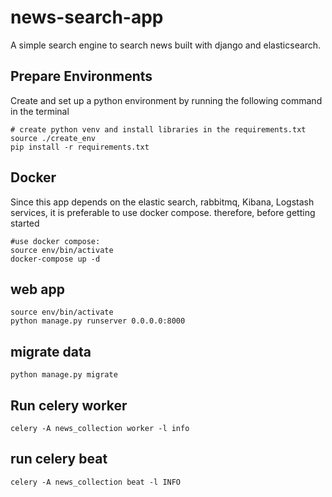 # news-search-app
A simple search engine to search news built with django and elasticsearch. 

## Prepare Environments
Create and set up a python environment by running the following command in the terminal
```
# create python venv and install libraries in the requirements.txt
source ./create_env
pip install -r requirements.txt
```

## Docker
Since this app depends on the elastic search, rabbitmq, Kibana, Logstash services, it is preferable to use docker compose. 
therefore, before getting started

```
#use docker compose:
source env/bin/activate
docker-compose up -d
```

## web app
```
source env/bin/activate
python manage.py runserver 0.0.0.0:8000
```


## migrate data
```
python manage.py migrate
```


## Run celery worker
```
celery -A news_collection worker -l info
```

## run celery beat
```
celery -A news_collection beat -l INFO
```
